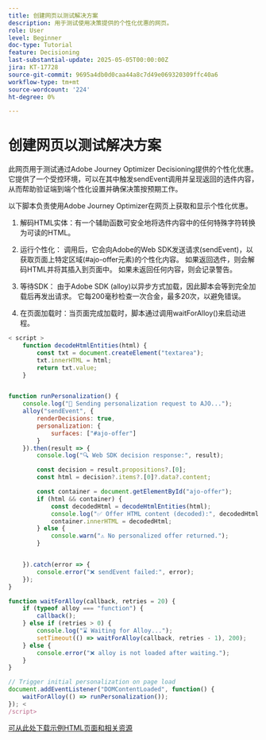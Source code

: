 ```yaml
---
title: 创建网页以测试解决方案
description: 用于测试使用决策提供的个性化优惠的网页。
role: User
level: Beginner
doc-type: Tutorial
feature: Decisioning
last-substantial-update: 2025-05-05T00:00:00Z
jira: KT-17728
source-git-commit: 9695a4db0d0caa44a8c7d49e069320309ffc40a6
workflow-type: tm+mt
source-wordcount: '224'
ht-degree: 0%

---
```



# 创建网页以测试解决方案

此网页用于测试通过Adobe Journey Optimizer Decisioning提供的个性化优惠。 它提供了一个受控环境，可以在其中触发sendEvent调用并呈现返回的选件内容，从而帮助验证端到端个性化设置并确保决策按预期工作。

以下脚本负责使用Adobe Journey Optimizer在网页上获取和显示个性化优惠。

1. 解码HTML实体：有一个辅助函数可安全地将选件内容中的任何特殊字符转换为可读的HTML。

2. 运行个性化：
调用后，它会向Adobe的Web SDK发送请求(sendEvent)，以获取页面上特定区域(#ajo-offer元素)的个性化内容。
如果返回选件，则会解码HTML并将其插入到页面中。
如果未返回任何内容，则会记录警告。

3. 等待SDK：
由于Adobe SDK (alloy)以异步方式加载，因此脚本会等到完全加载后再发出请求。
它每200毫秒检查一次合金，最多20次，以避免错误。

4. 在页面加载时：当页面完成加载时，脚本通过调用waitForAlloy()来启动进程。



```javascript
< script >
    function decodeHtmlEntities(html) {
        const txt = document.createElement("textarea");
        txt.innerHTML = html;
        return txt.value;
    }


function runPersonalization() {
    console.log("🚀 Sending personalization request to AJO...");
    alloy("sendEvent", {
        renderDecisions: true,
        personalization: {
            surfaces: ["#ajo-offer"]
        }
    }).then(result => {
        console.log("🔍 Web SDK decision response:", result);

        const decision = result.propositions?.[0];
        const html = decision?.items?.[0]?.data?.content;

        const container = document.getElementById("ajo-offer");
        if (html && container) {
            const decodedHtml = decodeHtmlEntities(html);
            console.log("✅ Offer HTML content (decoded):", decodedHtml);
            container.innerHTML = decodedHtml;
        } else {
            console.warn("⚠️ No personalized offer returned.");
        }


    }).catch(error => {
        console.error("❌ sendEvent failed:", error);
    });
}

function waitForAlloy(callback, retries = 20) {
    if (typeof alloy === "function") {
        callback();
    } else if (retries > 0) {
        console.log("⌛ Waiting for Alloy...");
        setTimeout(() => waitForAlloy(callback, retries - 1), 200);
    } else {
        console.error("❌ alloy is not loaded after waiting.");
    }
}

// Trigger initial personalization on page load
document.addEventListener("DOMContentLoaded", function() {
    waitForAlloy(() => runPersonalization());
}); <
/script>
```

[可从此处下载示例HTML页面和相关资源](assets/web-page-assets.zip)